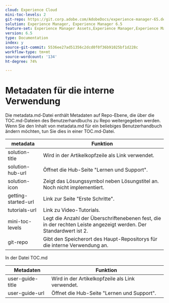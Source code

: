 ```yaml
---
cloud: Experience Cloud
mini-toc-levels: 2
git-repo: https://git.corp.adobe.com/AdobeDocs/experience-manager-65.de-DE
solution: Experience Manager, Experience Manager 6.5
feature-set: Experience Manager Assets,Experience Manager,Experience Manager Sites, Experience Manager Forms
version: 6.5
type: Documentation
index: y
source-git-commit: 5536ee27ad51356c2dcd0f0f36b91025bf1d228c
workflow-type: tm+mt
source-wordcount: '134'
ht-degree: 74%

---
```



# Metadaten für die interne Verwendung

Die metadata.md-Datei enthält Metadaten auf Repo-Ebene, die über die TOC.md-Dateien des Benutzerhandbuchs zu Repo weitergegeben werden. Wenn Sie den Inhalt von metadata.md für ein beliebiges Benutzerhandbuch ändern möchten, tun Sie dies in einer TOC.md-Datei.

| metadata | Funktion |
|--- |--- |
| solution-title | Wird in der Artikelkopfzeile als Link verwendet. |
| solution-hub-url | Öffnet die Hub-Seite &quot;Lernen und Support&quot;. |
| solution-icon | Zeigt das Lösungssymbol neben Lösungstitel an. Noch nicht implementiert. |
| getting-started-url | Link zur Seite &quot;Erste Schritte&quot;. |
| tutorials-url | Link zu Video-Tutorials. |
| mini-toc-levels | Legt die Anzahl der Überschriftenebenen fest, die in der rechten Leiste angezeigt werden. Der Standardwert ist 2. |
| git-repo | Gibt den Speicherort des Haupt-Repositorys für die interne Verwendung an. |

In der Datei TOC.md

| Metadaten | Funktion |
|--- |--- |
| user-guide-title | Wird in der Artikelkopfzeile als Link verwendet. |
| user-guide-url | Öffnet die Hub-Seite &quot;Lernen und Support&quot;. |
